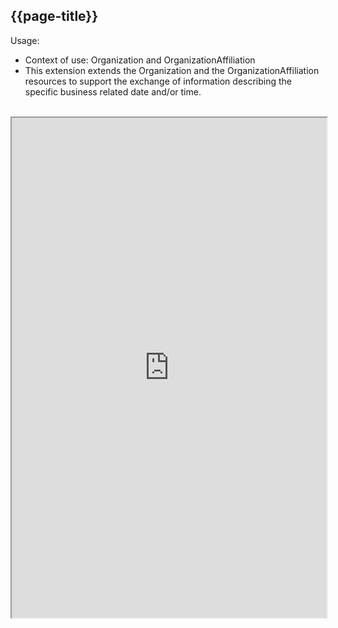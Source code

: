 ## {{page-title}}

Usage:
- Context of use: Organization and OrganizationAffiliation
- This extension extends the Organization and the OrganizationAffiliation resources to support the exchange of information describing the specific business related date and/or time.
<br>


<iframe src="https://simplifier.net/guide/nhs-england-implementation-guide-stu1/Home/Profiles-and-Extensions/All-Extensions/Extension-England-DateTime.page.md?version=current" height="800px" width="100%"></iframe>